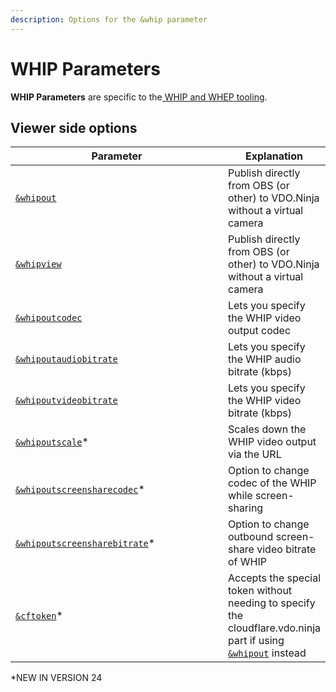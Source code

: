 ```yaml
---
description: Options for the &whip parameter
---
```


# WHIP Parameters

**WHIP Parameters** are specific to the[ WHIP and WHEP tooling](../../steves-helper-apps/whip-and-whep-tooling.md).

## Viewer side options

<table><thead><tr><th width="364.57142857142856">Parameter</th><th>Explanation</th></tr></thead><tbody><tr><td><a href="and-whipout.md"><code>&#x26;whipout</code></a></td><td>Publish directly from OBS (or other) to VDO.Ninja without a virtual camera</td></tr><tr><td><a href="and-whip.md"><code>&#x26;whipview</code></a></td><td>Publish directly from OBS (or other) to VDO.Ninja without a virtual camera</td></tr><tr><td><a href="and-whipoutcodec.md"><code>&#x26;whipoutcodec</code></a></td><td>Lets you specify the WHIP video output codec</td></tr><tr><td><a href="and-whipoutaudiobitrate.md"><code>&#x26;whipoutaudiobitrate</code></a></td><td>Lets you specify the WHIP audio bitrate (kbps)</td></tr><tr><td><a href="and-whipoutvideobitrate.md"><code>&#x26;whipoutvideobitrate</code></a></td><td>Lets you specify the WHIP video bitrate (kbps)</td></tr><tr><td><a href="and-whipoutscale-alpha.md"><code>&#x26;whipoutscale</code></a>*</td><td>Scales down the WHIP video output via the URL</td></tr><tr><td><a href="and-whipoutscreensharecodec-alpha.md"><code>&#x26;whipoutscreensharecodec</code></a>*</td><td>Option to change codec of the WHIP while screen-sharing</td></tr><tr><td><a href="and-whipoutscreensharebitrate-alpha.md"><code>&#x26;whipoutscreensharebitrate</code></a>*</td><td>Option to change outbound screen-share video bitrate of WHIP</td></tr><tr><td><a href="and-cftoken-alpha.md"><code>&#x26;cftoken</code></a>*</td><td>Accepts the special token without needing to specify the cloudflare.vdo.ninja part if using <a href="and-whipout.md"><code>&#x26;whipout</code></a> instead</td></tr></tbody></table>

\*NEW IN VERSION 24
